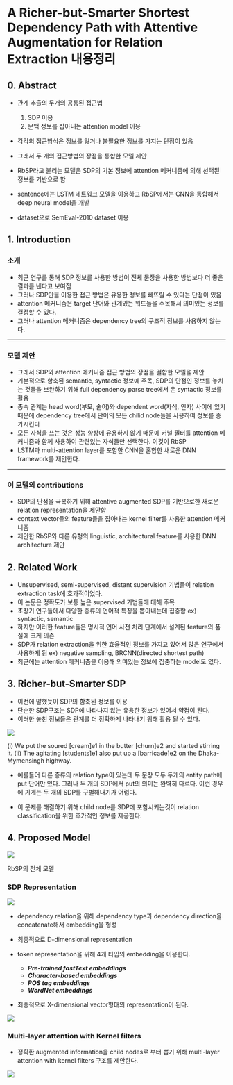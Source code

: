 # A Richer-but-Smarter Shortest Dependency Path with Attentive Augmentation for Relation Extraction 내용정리

## 0. Abstract

- 관계 추출의 두개의 공통된 접근법
  1. SDP 이용
  2. 문맥 정보를 잡아내는 attention model 이용

- 각각의 접근방식은 정보를 잃거나 불필요한 정보를 가지는 단점이 있음
- 그래서 두 개의 접근방법의 장점을 통합한 모델 제안
- RbSP라고 불리는 모델은 SDP의 기본 정보에 attention 메커니즘에 의해 선택된 정보를 기반으로 함
- sentence에는 LSTM 네트워크 모델을 이용하고 RbSP에서는 CNN을 통합해서 deep neural model을 개발
- dataset으로 SemEval-2010 dataset 이용

## 1. Introduction

### 소개

- 최근 연구를 통해 SDP 정보를 사용한 방법이 전체 문장을 사용한 방법보다 더 좋은 결과를 낸다고 보여짐
- 그러나 SDP만을 이용한 접근 방법은 유용한 정보를 빠뜨릴 수 있다는 단점이 있음
- attention 메커니즘은 target 단어와 관계있는 워드들을 주목해서 의미있는 정보를 결정할 수 있다.
- 그러나 attention 메커니즘은 dependency tree의 구조적 정보를 사용하지 않는다.

---------

### 모델 제안

- 그래서 SDP와 attention 메커니즘 접근 방법의 장점을 결합한 모델을 제안
- 기본적으로 함축된 semantic, syntactic 정보에 주목, SDP의 단점인 정보를 놓치는 것들을 보완하기 위해 full dependency parse tree에서 온 syntactic 정보를 활용
- 종속 관계는 head word(부모, 술어)와 dependent word(자식, 인자) 사이에 있기 때문에 dependency tree에서 단어의 모든 chilid node들을 사용하여 정보를 증가시킨다
- 모든 자식을 쓰는 것은 성능 향상에 유용하지 않기 때문에 커널 필터를 attention 메커니즘과 함께 사용하여 관련있는 자식들만 선택한다. 이것이 RbSP
- LSTM과 multi-attention layer를 포함한 CNN을 혼합한 새로운 DNN framework를 제안한다.

------------

### 이 모델의 contributions

- SDP의 단점을 극복하기 위해 attentive augmented SDP를 기반으로한 새로운 relation representation을 제안함
- context vector들의 feature들을 잡아내는 kernel filter를 사용한 attention 메커니즘
- 제안한 RbSP와 다른 유형의 linguistic, architectural feature를 사용한 DNN architecture 제안

## 2. Related Work

- Unsupervised, semi-supervised, distant supervision 기법들이 relation extraction task에 효과적이었다.
- 이 논문은 정확도가 보통 높은 supervised 기법들에 대해 주목
- 초장기 연구들에서 다양한 종류의 언어적 특징을 뽑아내는데 집중함 ex) syntactic, semantic
- 하지만 이러한 feature들은 명시적 언어 사전 처리 단계에서 설계된 feature의 품질에 크게 의존
- SDP가 relation extraction을 위한 효율적인 정보를 가지고 있어서 많은 연구에서 사용하게 됨 ex) negative sampling, BRCNN(directed shortest path)
- 최근에는 attention 메커니즘을 이용해 의미있는 정보에 집중하는 model도 있다.

## 3. Richer-but-Smarter SDP

- 이전에 말했듯이 SDP의 함축된 정보를 이용
- 단순한 SDP구조는 SDP에 나타나지 않는 유용한 정보가 있어서 약점이 된다.
- 이러한 놓친 정보들은 관계를 더 정확하게 나타내기 위해 활용 될 수 있다.

![](./png/캡처.PNG)

(i) We put the soured [cream]e1 in the butter [churn]e2 and started stirring it.
(ii) The agitating [students]e1 also put up a [barricade]e2 on the Dhaka-Mymensingh highway.

- 예를들어 다른 종류의 relation type이 있는데 두 문장 모두 두개의 entity path에 put 단어만 있다. 그러나 두 개의 SDP에서 put의 의미는 완벽히 다르다. 이런 경우에 기계는 두 개의 SDP를 구별해내기가 어렵다.

- 이 문제를 해결하기 위해 child node를 SDP에 포함시키는것이 relation classification을 위한 추가적인 정보를 제공한다.

## 4. Proposed Model

![](./png/캡처1.PNG)

RbSP의 전체 모델

### SDP Representation

![](./png/캡처2.PNG)

- dependency relation을 위해 dependency type과 dependency direction을 concatenate해서 embedding을 형성
- 최종적으로 D-dimensional representation

- token representation을 위해 4개 타입의 embedding을 이용한다.
  - ___Pre-trained fastText embeddings___
  - ___Character-based embeddings___
  - ___POS tag embeddings___
  - ___WordNet embeddings___

- 최종적으로 X-dimensional vector형태의 representation이 된다.

![](./png/캡처4.PNG)

### Multi-layer attention with Kernel filters

- 정확환 augmented information을 child nodes로 부터 뽑기 위해 multi-layer attention with kernel filters 구조를 제안한다.

![](./png/캡처3.PNG)

